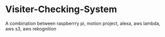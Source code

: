 # Visiter-Checking-System
A combination between raspberrry pi, motion project, alexa, aws lambda, aws s3, aws rekognition
